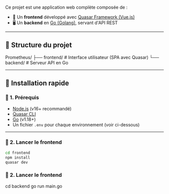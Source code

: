 Ce projet est une application web complète composée de :

- 🔧 Un **frontend** développé avec [Quasar Framework (Vue.js)](https://quasar.dev/)
- 🖥️ Un **backend** en [Go (Golang)](https://golang.org/), servant d'API REST

---

## 📁 Structure du projet

Prometheus/
├── frontend/ # Interface utilisateur (SPA avec Quasar)
└── backend/ # Serveur API en Go


---

## 🚀 Installation rapide

### 🔸 1. Prérequis

- [Node.js](https://nodejs.org/) (v16+ recommandé)
- [Quasar CLI](https://quasar.dev/start/pick-quasar-flavour)
- [Go](https://golang.org/doc/install) (v1.18+)
- Un fichier `.env` pour chaque environnement (voir ci-dessous)

---

### 🔸 2. Lancer le **frontend**

```bash
cd frontend
npm install
quasar dev
```

### 🔸 2. Lancer le **frontend**

cd backend
go run main.go
